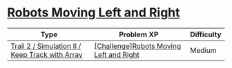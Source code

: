 # [Robots Moving Left and Right](https://www.codetree.ai/trails/complete/curated-cards/challenge-robot-moving-from-side-to-side)

|Type|Problem XP|Difficulty|
|---|---|---|
|[Trail 2 / Simulation II / Keep Track with Array](https://www.codetree.ai/trail-info/novice-mid/)|[[Challenge]Robots Moving Left and Right](https://www.codetree.ai/trails/complete/curated-cards/challenge-robot-moving-from-side-to-side/)|Medium|

